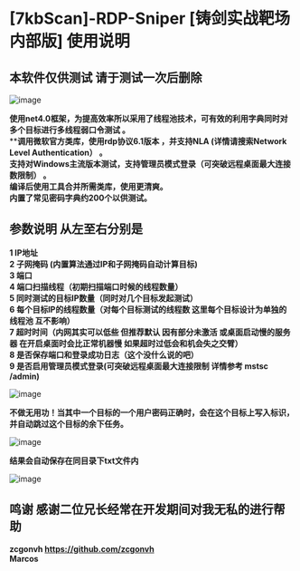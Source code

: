 
[7kbScan]-RDP-Sniper [铸剑实战靶场内部版] 使用说明
=================================================
本软件仅供测试 请于测试一次后删除
-------------------------------------
![image](https://github.com/7kbstorm/7kbscan-RDP-Sniper/raw/master/pic/1.png)

**使用net4.0框架，为提高效率所以采用了线程池技术，可有效的利用字典同时对多个目标进行多线程弱口令测试 。**    
****调用微软官方类库，使用rdp协议6.1版本 ，并支持NLA (详情请搜索Network Level Authentication） 。**   
**支持对Windows主流版本测试，支持管理员模式登录（可突破远程桌面最大连接数限制） 。**    
**编译后使用工具合并所需类库，使用更清爽。**    
**内置了常见密码字典约200个以供测试。**   

参数说明 从左至右分别是
-------------------------------
**1 IP地址**    
**2 子网掩码 (内置算法通过IP和子网掩码自动计算目标)**    
**3 端口**    
**4 端口扫描线程（初期扫描端口时候的线程数量）**   
**5 同时测试的目标IP数量（同时对几个目标发起测试）**    
**6 每个目标IP的线程数量（对每个目标测试的线程数 这里每个目标设计为单独的线程池 互不影响）**   
**7 超时时间（内网其实可以低些 但推荐默认 因有部分未激活 或桌面启动慢的服务器 在开启桌面时会比正常机器慢 如果超时过低会和机会失之交臂）**    
**8 是否保存端口和登录成功日志（这个没什么说的吧）**   
**9 是否启用管理员模式登录(可突破远程桌面最大连接限制 详情参考 mstsc /admin)**    

![image](https://github.com/7kbstorm/7kbscan-RDP-Sniper/raw/master/pic/2.png)

**不做无用功！当其中一个目标的一个用户密码正确时，会在这个目标上写入标识，并自动跳过这个目标的余下任务。**

![image](https://github.com/7kbstorm/7kbscan-RDP-Sniper/raw/master/pic/3.png)




**结果会自动保存在同目录下txt文件内**

![image](https://github.com/7kbstorm/7kbscan-RDP-Sniper/raw/master/pic/4.png)

鸣谢 感谢二位兄长经常在开发期间对我无私的进行帮助
-------------------
**zcgonvh https://github.com/zcgonvh**   
**Marcos**    

